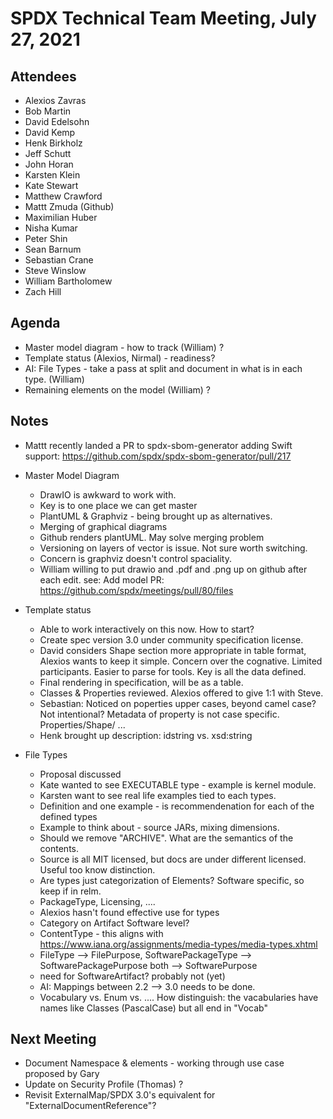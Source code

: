 # SPDX Technical Team Meeting, July 27, 2021

## Attendees
* Alexios Zavras
* Bob Martin
* David Edelsohn
* David Kemp
* Henk Birkholz
* Jeff Schutt
* John Horan
* Karsten Klein
* Kate Stewart
* Matthew Crawford
* Mattt Zmuda (Github)
* Maximilian Huber
* Nisha Kumar
* Peter Shin
* Sean Barnum
* Sebastian Crane
* Steve Winslow
* William Bartholomew
* Zach Hill


## Agenda
* Master model diagram - how to track (William) ?
* Template status (Alexios, Nirmal) - readiness?
* AI:  File Types - take a pass at split and document in what is in each type.  (William)
* Remaining elements on the model (William) ?

## Notes
* Mattt recently landed a PR to spdx-sbom-generator adding Swift support: https://github.com/spdx/spdx-sbom-generator/pull/217

* Master Model Diagram
   * DrawIO is awkward to work with.
   * Key is to one place we can get master
   * PlantUML & Graphviz - being brought up as alternatives.
   * Merging of graphical diagrams
   * Github renders plantUML.   May solve merging problem
   * Versioning on layers of vector is issue.   Not sure worth switching.
   * Concern is graphviz doesn't control spaciality.
   * William willing to put drawio and .pdf and .png up on github after each edit.  see: Add model PR: https://github.com/spdx/meetings/pull/80/files

* Template status
  * Able to work interactively on this now.   How to start?
  * Create spec version 3.0 under community specification license.
  * David considers Shape section more appropriate in table format,  Alexios wants to keep it simple.  Concern over the cognative.   Limited participants.     Easier to parse for tools.    Key is all the data defined.
  * Final rendering in specification,  will be as a table.
  * Classes & Properties reviewed.    Alexios offered to give 1:1 with Steve.
  * Sebastian: Noticed on poperties upper cases,  beyond camel case?   Not intentional?   Metadata of property is not case specific.    Properties/Shape/ ...
  * Henk brought up description:   idstring vs. xsd:string

* File Types
  * Proposal discussed
  * Kate wanted to see EXECUTABLE type - example is kernel module.
  * Karsten want to see real life examples tied to each types.
  * Definition and one example - is recommendenation for each of the defined types
  * Example to think about - source JARs,  mixing dimensions.
  * Should we remove "ARCHIVE".     What are the semantics of the contents.
  * Source is all MIT licensed, but docs are under different licensed.  Useful too know distinction.
  * Are types just categorization of Elements?   Software specific, so keep if in relm.
  * PackageType,  Licensing, ....
  * Alexios hasn't found effective use for types
  * Category on Artifact Software level?
  * ContentType - this aligns with   https://www.iana.org/assignments/media-types/media-types.xhtml
  * FileType --> FilePurpose, SoftwarePackageType --> SoftwarePackagePurpose
     both --> SoftwarePurpose
  * need for SoftwareArtifact? probably not (yet)
  * AI:   Mappings between 2.2 --> 3.0 needs to be done.
  * Vocabulary vs. Enum vs. ....    How distinguish: the vacabularies have names like Classes (PascalCase) but all end in "Vocab"

## Next Meeting
* Document Namespace & elements - working through use case proposed by Gary
* Update on Security Profile (Thomas) ?
* Revisit ExternalMap/SPDX 3.0's equivalent for "ExternalDocumentReference"?
